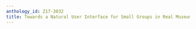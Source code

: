 ```yaml
---
anthology_id: Z17-3032
title: Towards a Natural User Interface for Small Groups in Real Museum Environments
---
```

